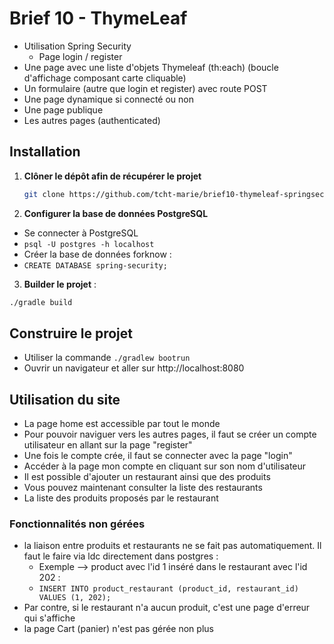 # Brief 10 - ThymeLeaf

- Utilisation Spring Security
  * Page login / register
- Une page avec une liste d'objets Thymeleaf (th:each) (boucle d'affichage composant carte cliquable)
- Un formulaire (autre que login et register) avec route POST
- Une page dynamique si connecté ou non
- Une page publique
- Les autres pages (authenticated)

## Installation
1. **Clôner le dépôt afin de récupérer le projet**

    ```bash
   git clone https://github.com/tcht-marie/brief10-thymeleaf-springsecurity.git


2. **Configurer la base de données PostgreSQL**

- Se connecter à PostgreSQL
- ``psql -U postgres -h localhost``
- Créer la base de données forknow :
- ``CREATE DATABASE spring-security;``

3. **Builder le projet** :
```bash
./gradle build
```

## Construire le projet

- Utiliser la commande ``./gradlew bootrun``
- Ouvrir un navigateur et aller sur http://localhost:8080


## Utilisation du site
- La page home est accessible par tout le monde
- Pour pouvoir naviguer vers les autres pages, il faut se créer un compte utilisateur en allant sur la page "register"
- Une fois le compte crée, il faut se connecter avec la page "login"
- Accéder à la page mon compte en cliquant sur son nom d'utilisateur
- Il est possible d'ajouter un restaurant ainsi que des produits
- Vous pouvez maintenant consulter la liste des restaurants
- La liste des produits proposés par le restaurant


### Fonctionnalités non gérées
- la liaison entre produits et restaurants ne se fait pas automatiquement. Il faut le faire via ldc directement dans postgres :
  - Exemple --> product avec l'id 1 inséré dans le restaurant avec l'id 202 :
  - ``INSERT INTO product_restaurant (product_id, restaurant_id) VALUES (1, 202);``
- Par contre, si le restaurant n'a aucun produit, c'est une page d'erreur qui s'affiche
- la page Cart (panier) n'est pas gérée non plus